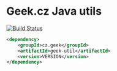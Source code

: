 # Geek.cz Java utils

[![Build Status](https://travis-ci.org/martiner/util.png?branch=master)](https://travis-ci.org/martiner/util)

```xml
<dependency>
	<groupId>cz.geek</groupId>
	<artifactId>geek-util</artifactId>
	<version>VERSION</version>
</dependency>
```

